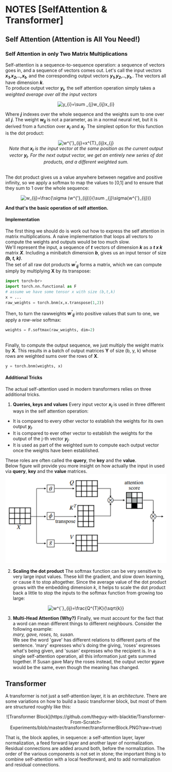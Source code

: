 # NOTES [SelfAttention & Transformer]

## Self Attention (Attention is All You Need!)

### Self Attention in only Two Matrix Multiplications
Self-attention is a sequence-to-sequence operation: a sequence of vectors goes in, and a sequence of vectors comes out. Let's call the input vectors <i><b>x<sub>1</sub>,</b></i><i><b>x<sub>2</sub>,..,</b></i><i><b>x<sub>t</sub>,</b></i> and the corresponding output vectors <i><b>y<sub>1</sub>,</b></i><i><b>y<sub>2</sub>,..,</b></i><i><b>y<sub>t</sub>,</b></i>. The vectors all have dimension <i><b>k</b></i>.<br>
To produce output vector <i><b>y<sub>i</sub>,</b></i> the self attention operation simply takes a <i>weighted average over all the input vectors</i><br>
<p align="center"><img src="https://latex.codecogs.com/svg.latex?y_{i}=\sum&space;_{j}w_{ij}x_{i}" title="y_{i}=\sum _{j}w_{ij}x_{i}" /></p>
Where <i><b>j</b></i> indexes over the whole sequence and the weights sum to one over all <i><b>j</b></i>. The weight <i><b>w<sub>ij</sub></b></i> is not a parameter, as in a normal neural net, but it is derived from a function over <i><b>x<sub>i</sub></b></i> and <i><b>x<sub>j</sub></b></i>. The simplest option for this function is the dot product:<br>
<p align="center">
<img src="https://latex.codecogs.com/svg.latex?w^{'}_{ij}=x^{T}_{ij}x_{j}" title="w^{'}_{ij}=x^{T}_{ij}x_{j}" /><br>
<i>Note that <b>x<sub>i</sub></b> is the input vector at the same position as the current output vector <b>y<sub>i</sub></b>. For the next output vector, we get an entirely new series of dot products, and a different weighted sum.</i>
</p>
<br>
The dot product gives us a value anywhere between negative and positive infinity, so we apply a softmax to map the values to [0,1] and to ensure that they sum to 1 over the whole sequence:
<p align="center">
<img src="https://latex.codecogs.com/svg.latex?w_{ij}=\frac{\sigma&space;(w^{'}_{ij})}{\sum&space;_{j}\sigma(w^{'}_{ij})}" title="w_{ij}=\frac{\sigma (w^{'}_{ij})}{\sum _{j}\sigma(w^{'}_{ij})}" />
</p>
<b>And that's the basic operation of self attention.</b>

#### Implementation
The first thing we should do is work out how to express the self attention in matrix multiplications. A naive implementation that loops all vectors to compute the weights and outputs would be too much slow.<br>
We'll represent the input, a sequence of <i><b>t</b></i> vectors of dimension <i><b>k</b></i> as a <i><b>t x k</b></i> matrix <i><b>X</b></i>. Including a minibatch dimension <i><b>b</b></i>, gives us an input tensor of size <i><b>(b, t, k)</b></i>.<br>
The set of all raw dot products <b><i>w<sup>'</sup><sub>ij</sub></i></b> forms a matrix, which we can compute simply by multiplying <b>X</b> by its transpose:<br>
```python
import torch<br>
import torch.nn.functional as F
# assume we have some tensor x with size (b,t,k)
x = ...
raw_weights = torch.bnm(x,x.transpose(1,2))
```
Then, to turn the rawweights <b><i>w<sup>'</sup><sub>ij</sub></i></b> into positive values that sum to one, we apply a <i>row-wise</i> softmax:<br>
```python
weights = F.softmax(raw_weights, dim=2)
```
<br>
Finally, to compute the output sequence, we just multiply the weight matrix by <b>X</b>. This results in a batch of output matrices <b>Y</b> of size (b, y, k) whose rows are weighted sums over the rows of <b>X</b>.
<br>

```python
y = torch.bnm(weights, x)
```
#### Additional Tricks
The actual self-attention used in modern transformers relies on three additional tricks.<br>
1. <b>Queries, keys and values</b>
Every input vector <b><i>x<sub>i</sub></i></b> is used in three different ways in the self attention operation:
* It is compared to every other vector to establish the weights for its own output <b><i>y<sub>i</sub></i></b>.
* It is compared to ever other vector to establish the weights for the output of the j-th vector <b><i>y<sub>j</sub></i></b>.
* It is used as part of the weighted sum to compute each output vector once the weights have been established.

These roles are often called the <b>query</b>, the <b>key</b> and the <b>value</b>.
<br>
Below figure will provide you more insight on how actually the input in used via <b>query</b>, <b>key</b> and the <b>value</b> matrices.
![Query Key Value Figure](https://github.com/theguy-with-blacktie/Transformer-From-Scratch-Experiments/blob/master/transformer/qkv.PNG?raw=true)
<br>

2. <b>Scaling the dot product</b>
The softmax function can be very sensitive to very large input values. These kill the gradient, and slow down learning, or cause it to stop altogether. Since the average value of the dot product grows with the embedding dimension <i>k</i>, it helps to scale the dot product back a little to stop the inputs to the softmax function from growing too large:<br>
<p align="center">
<img src="https://latex.codecogs.com/svg.latex?w^{`}_{ij}=\frac{Q^{T}K}{\sqrt{k}}" title="w^{`}_{ij}=\frac{Q^{T}K}{\sqrt{k}}" />
</p>

3. <b>Multi-Head Attention (Why?)</b>
Finally, we must account for the fact that a word can mean different things to different neighbours. Consider the following example:<br>
<i>mary, gave, roses, to, susan</i>.<br>We see the word 'gave' has different relations to different parts of the sentence. 'mary' expresses who's doing the giving, 'roses' expresses what's being given, and 'susan' expresses who the recipient is.
In a single self-attention operation, all this information just gets summed together. If Susan gave Mary the roses instead, the output vector 𝐲gave would be the same, even though the meaning has changed.
 
## Transformer
A transformer is not just a self-attention layer, it is an <i>architecture</i>. There are some variations on how to build a basic transformer block, but most of them are structured roughly like this:
<p align="center">
![Transformer Block](https://github.com/theguy-with-blacktie/Transformer-From-Scratch-Experiments/blob/master/transformer/transformerBlock.PNG?raw=true)
</p>
That is, the block applies, in sequence: a self-attention layer, layer normalization, a feed forward layer and another layer of normalization. Residual connections are added around both, before the normalization. The order of the various components is not set in stone; the important thing is to combine self-attention with a local feedforward, and to add normalization and residual connections. 